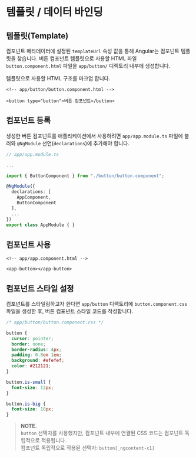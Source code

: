 # 템플릿 / 데이터 바인딩

## 템플릿\(Template\)

컴포넌트 메타데이터에 설정된 `templateUrl` 속성 값을 통해 Angular는 컴포넌트 템플릿을 찾습니다. 버튼 컴포넌트 템플릿으로 사용할 HTML 파일 `button.component.html` 파일을 `app/button/` 디렉토리 내부에 생성합니다.

템플릿으로 사용할 HTML 구조를 마크업 합니다.

```markup
<!-- app/button/button.component.html -->

<button type="button">버튼 컴포넌트</button>
```

## 컴포넌트 등록

생성한 버튼 컴포넌트를 애플리케이션에서 사용하려면 `app/app.module.ts` 파일에 불러와 `@NgModule` 선언\(`declarations`\)에 추가해야 합니다.

```typescript
// app/app.module.ts

...

import { ButtonComponent } from "./button/button.component";

@NgModule({
  declarations: [
    AppComponent,
    ButtonComponent
  ],
  ...
})
export class AppModule { }
```

## 컴포넌트 사용

```markup
<!-- app/app.component.html -->

<app-button></app-button>
```

## 컴포넌트 스타일 설정

컴포넌트를 스타일링하고자 한다면 `app/button` 디렉토리에 `button.component.css` 파일을 생성한 후, 버튼 컴포넌트 스타일 코드를 작성합니다.

```css
/* app/button/button.component.css */

button {
  cursor: pointer;
  border: none;
  border-radius: 4px;
  padding: 0.8em 1em;
  background: #efefef;
  color: #212121;
}

button.is-small {
  font-size: 12px;
}

button.is-big {
  font-size: 18px;
}
```

> **NOTE.**  
>  `button` 선택자를 사용했지만, 컴포넌트 내부에 연결된 CSS 코드는 컴포넌트 독립적으로 적용됩니다.  
>  컴포넌트 독립적으로 적용된 선택자: `button[_ngcontent-c1]`


